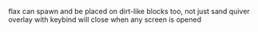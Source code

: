 flax can spawn and be placed on dirt-like blocks too, not just sand
quiver overlay with keybind will close when any screen is opened